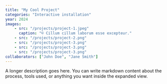 ```yaml
---
title: "My Cool Project"
categories: "Interactive installation"
year: 2024
images: 
    - src: "/projects/project-1.jpeg"
      caption: "© Cillum cillum laborum esse excepteur."
    - src: "/projects/project-2.png"
    - src: "/projects/project-3.png"
    - src: "/projects/project-3.png"
    - src: "/projects/project-3.png"
collaborators: ["John Doe", "Jane Smith"]
---
```


A longer description goes here. You can write markdown content about the process, tools used, or anything you want inside the expanded view.